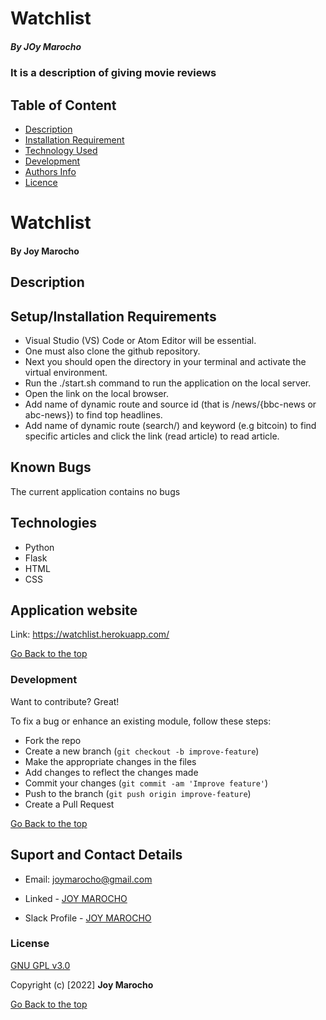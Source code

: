 # Watchlist
##### By JOy Marocho
### It is a description of giving movie reviews
## Table of Content
+ [Description](#description)
+ [Installation Requirement](#Installation)
+ [Technology Used](#technology-used)
+ [Development ](#development)
+ [Authors Info](#author-Info)
+ [Licence](#licence)

# Watchlist


#### By Joy Marocho

## Description



## Setup/Installation Requirements
* Visual Studio (VS) Code or Atom Editor will be essential.
* One must also clone the github repository.
* Next you should open the directory in your terminal and activate the virtual environment. 
* Run the ./start.sh command to run the application on the local server.
* Open the link on the local browser.
* Add name of dynamic route and source id (that is /news/{bbc-news or abc-news}) to find top headlines.
* Add name of dynamic route (search/) and keyword (e.g bitcoin) to find specific articles and click the link (read article) to read article.

## Known Bugs
The current application contains no bugs

## Technologies
* Python
* Flask
* HTML
* CSS

## Application website
Link: https://watchlist.herokuapp.com/

[Go Back to the top](#Watchlist)

### Development

Want to contribute? Great!

To fix a bug or enhance an existing module, follow these steps:

- Fork the repo
- Create a new branch (`git checkout -b improve-feature`)
- Make the appropriate changes in the files
- Add changes to reflect the changes made
- Commit your changes (`git commit -am 'Improve feature'`)
- Push to the branch (`git push origin improve-feature`)
- Create a Pull Request 
 
 [Go Back to the top](#c)


## Suport and Contact Details
 -  Email: joymarocho@gmail.com

 -  Linked - [JOY MAROCHO](https://www.linkedin.com/in/joy-marocho-553b3b12a/)

 -  Slack Profile - [JOY MAROCHO](https://app.slack.com/client/T0101L740P4/D0330AQB1PSlack%20Profile%20-%20[JOY%20MAROCHO](https://app.slack.com/client/T077KKCG6/GLRQR61NW/user_profile/UKXhttps://app.slack.com/client/T0101L740P4/D0330AQB1PSlack%20Profile%20-%20[JOY%20MAROCHO](https://app.slack.com/client/T077KKCG6/GLRQR61NW/user_profile/UKXCHMCNP?cdn_fallback=1)WCHMCNP?cdn_fallback=1)W)


### License
[GNU GPL v3.0](./LICENSE)

Copyright (c) [2022] **Joy Marocho**

[Go Back to the top](#Watchlist)